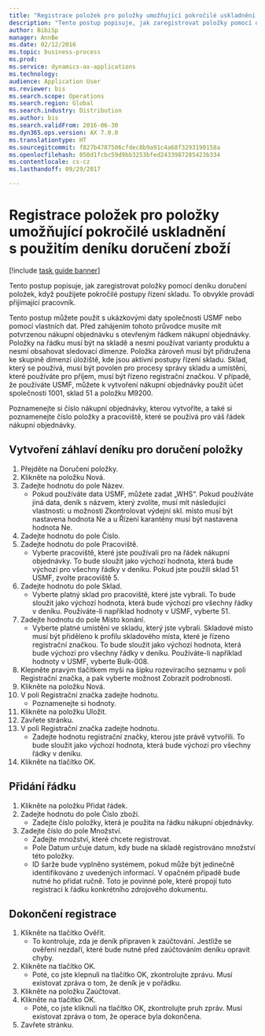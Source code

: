 ```yaml
--- 
title: "Registrace položek pro položky umožňující pokročilé uskladnění s použitím deníku doručení zboží"
description: "Tento postup popisuje, jak zaregistrovat položky pomocí deníku doručení položek, když použijete pokročilé postupy řízení skladu."
author: BibiSp
manager: AnnBe
ms.date: 02/12/2016
ms.topic: business-process
ms.prod: 
ms.service: dynamics-ax-applications
ms.technology: 
audience: Application User
ms.reviewer: bis
ms.search.scope: Operations
ms.search.region: Global
ms.search.industry: Distribution
ms.author: bis
ms.search.validFrom: 2016-06-30
ms.dyn365.ops.version: AX 7.0.0
ms.translationtype: HT
ms.sourcegitcommit: f827b4787506cfdec8b9a91c4a68f3293190158a
ms.openlocfilehash: 050d1fcbc59d9bb3253bfed2433987285423b334
ms.contentlocale: cs-cz
ms.lasthandoff: 09/29/2017

---
```

# <a name="register-items-for-an-advanced-warehousing-enabled-item-using-an-item-arrival-journal"></a>Registrace položek pro položky umožňující pokročilé uskladnění s použitím deníku doručení zboží

[!include [task guide banner](../../includes/task-guide-banner.md)]

Tento postup popisuje, jak zaregistrovat položky pomocí deníku doručení položek, když použijete pokročilé postupy řízení skladu. To obvykle provádí přijímající pracovník. 

Tento postup můžete použít s ukázkovými daty společnosti USMF nebo pomocí vlastních dat. Před zahájením tohoto průvodce musíte mít potvrzenou nákupní objednávku s otevřeným řádkem nákupní objednávky. Položky na řádku musí být na skladě a nesmí používat varianty produktu a nesmí obsahovat sledovací dimenze. Položka zároveň musí být přidružena ke skupině dimenzí úložiště, kde jsou aktivní postupy řízení skladu. Sklad, který se používá, musí být povolen pro procesy správy skladu a umístění, které používáte pro příjem, musí být řízeno registrační značkou. V případě, že používáte USMF, můžete k vytvoření nákupní objednávky použít účet společnosti 1001, sklad 51 a položku M9200. 

Poznamenejte si číslo nákupní objednávky, kterou vytvoříte, a také si poznamenejte číslo položky a pracoviště, které se používá pro váš řádek nákupní objednávky.


## <a name="create-an-item-arrival-journal-header"></a>Vytvoření záhlaví deníku pro doručení položky
1. Přejděte na Doručení položky.
2. Klikněte na položku Nová.
3. Zadejte hodnotu do pole Název.
    * Pokud používáte data USMF, můžete zadat „WHS“. Pokud používáte jiná data, deník s názvem, který zvolíte, musí mít následující vlastnosti: u možnosti Zkontrolovat výdejní skl. místo musí být nastavena hodnota Ne a u Řízení karantény musí být nastavena hodnota Ne.  
4. Zadejte hodnotu do pole Číslo.
5. Zadejte hodnotu do pole Pracoviště.
    * Vyberte pracoviště, které jste používali pro na řádek nákupní objednávky. To bude sloužit jako výchozí hodnota, která bude výchozí pro všechny řádky v deníku. Pokud jste použili sklad 51 USMF, zvolte pracoviště 5.  
6. Zadejte hodnotu do pole Sklad.
    * Vyberte platný sklad pro pracoviště, které jste vybrali. To bude sloužit jako výchozí hodnota, která bude výchozí pro všechny řádky v deníku. Používáte-li například hodnoty v USMF, vyberte 51.  
7. Zadejte hodnotu do pole Místo konání.
    * Vyberte platné umístění ve skladu, který jste vybrali. Skladové místo musí být přiděleno k profilu skladového místa, které je řízeno registrační značkou. To bude sloužit jako výchozí hodnota, která bude výchozí pro všechny řádky v deníku. Používáte-li například hodnoty v USMF, vyberte Bulk-008.  
8. Klepněte pravým tlačítkem myši na šipku rozevíracího seznamu v poli Registrační značka, a pak vyberte možnost Zobrazit podrobnosti.
9. Klikněte na položku Nová.
10. V poli Registrační značka zadejte hodnotu.
    * Poznamenejte si hodnoty.  
11. Klikněte na položku Uložit.
12. Zavřete stránku.
13. V poli Registrační značka zadejte hodnotu.
    * Zadejte hodnotu registrační značky, kterou jste právě vytvořili. To bude sloužit jako výchozí hodnota, která bude výchozí pro všechny řádky v deníku.  
14. Klikněte na tlačítko OK.

## <a name="add-a-line"></a>Přidání řádku
1. Klikněte na položku Přidat řádek.
2. Zadejte hodnotu do pole Číslo zboží.
    * Zadejte číslo položky, která je použita na řádku nákupní objednávky.  
3. Zadejte číslo do pole Množství.
    * Zadejte množství, které chcete registrovat.  
    * Pole Datum určuje datum, kdy bude na skladě registrováno množství této položky.  
    * ID šarže bude vyplněno systémem, pokud může být jedinečně identifikováno z uvedených informací. V opačném případě bude nutné ho přidat ručně. Toto je povinné pole, které propojí tuto registraci k řádku konkrétního zdrojového dokumentu.  

## <a name="complete-the-registration"></a>Dokončení registrace
1. Klikněte na tlačítko Ověřit.
    * To kontroluje, zda je deník připraven k zaúčtování. Jestliže se ověření nezdaří, které bude nutné před zaúčtováním deníku opravit chyby.  
2. Klikněte na tlačítko OK.
    * Poté, co jste klepnuli na tlačítko OK, zkontrolujte zprávu. Musí existovat zpráva o tom, že deník je v pořádku.  
3. Klikněte na položku Zaúčtovat.
4. Klikněte na tlačítko OK.
    * Poté, co jste kliknuli na tlačítko OK, zkontrolujte pruh zpráv. Musí existovat zpráva o tom, že operace byla dokončena.  
5. Zavřete stránku.


